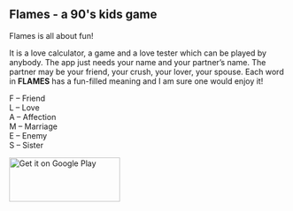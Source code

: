 ## Flames - a 90's kids game

Flames is all about fun!

It is a love calculator, a game and a love tester which can be played by anybody. The app just needs your name and your partner’s name. The partner may be your friend, your crush, your lover, your spouse. Each word in <b>FLAMES</b> has a fun-filled meaning and I am sure one would enjoy it!

F – Friend<br>
L – Love<br>
A – Affection<br>
M – Marriage<br>
E – Enemy<br>
S – Sister<br>

<a href='https://play.google.com/store/apps/details?id=com.amsavarthan.game.flames&pcampaignid=pcampaignidMKT-Other-global-all-co-prtnr-py-PartBadge-Mar2515-1'><img alt='Get it on Google Play' height=80 width=200 src='https://play.google.com/intl/en_us/badges/static/images/badges/en_badge_web_generic.png'/></a>
